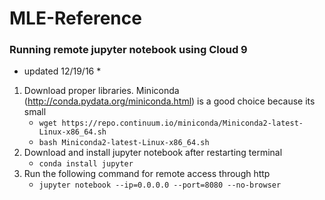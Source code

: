 # MLE-Reference

### Running remote jupyter notebook using Cloud 9

* updated 12/19/16 *

1) Download proper libraries. Miniconda (http://conda.pydata.org/miniconda.html) is a good choice because its small
    - `wget https://repo.continuum.io/miniconda/Miniconda2-latest-Linux-x86_64.sh`
    - `bash Miniconda2-latest-Linux-x86_64.sh`
2) Download and install jupyter notebook after restarting terminal
    - `conda install jupyter`
3) Run the following command for remote access through http
    - `jupyter notebook --ip=0.0.0.0 --port=8080 --no-browser`